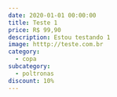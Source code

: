 ```yaml
---
date: 2020-01-01 00:00:00
title: Teste 1
price: R$ 99,90
description: Estou testando 1
image: htttp://teste.com.br
category:
  - copa
subcategory:
  - poltronas
discount: 10%
---
```

